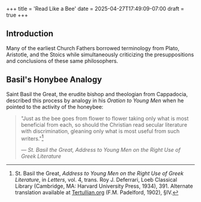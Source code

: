 +++
title = 'Read Like a Bee'
date = 2025-04-27T17:49:09-07:00
draft = true
+++
## Introduction
Many of the earliest Church Fathers borrowed terminology from Plato, Aristotle, and the Stoics while simultaneously criticizing the presuppositions and conclusions of these same philosophers.

## Basil's Honybee Analogy
Saint Basil the Great, the erudite bishop and theologian from Cappadocia, described this process by analogy in his *Oration to Young Men* when he pointed to the activity of the honeybee:

> "Just as the bee goes from flower to flower taking only what is most beneficial from each, so should the Christian read secular literature with discrimination, gleaning only what is most useful from such writers."[^1]
> 
> <cite>— St. Basil the Great, <em>Address to Young Men on the Right Use of Greek Literature</em></cite>

[^1]: St. Basil the Great, *Address to Young Men on the Right Use of Greek Literature*, in *Letters*, vol. 4, trans. Roy J. Deferrari, Loeb Classical Library (Cambridge, MA: Harvard University Press, 1934), 391. Alternate translation available at [Tertullian.org](https://www.tertullian.org/fathers/basil_litterature01.htm) (F.M. Padelford, 1902), §IV.
